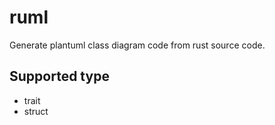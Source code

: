 # ruml

Generate plantuml class diagram code from rust source code.

## Supported type

- trait
- struct
